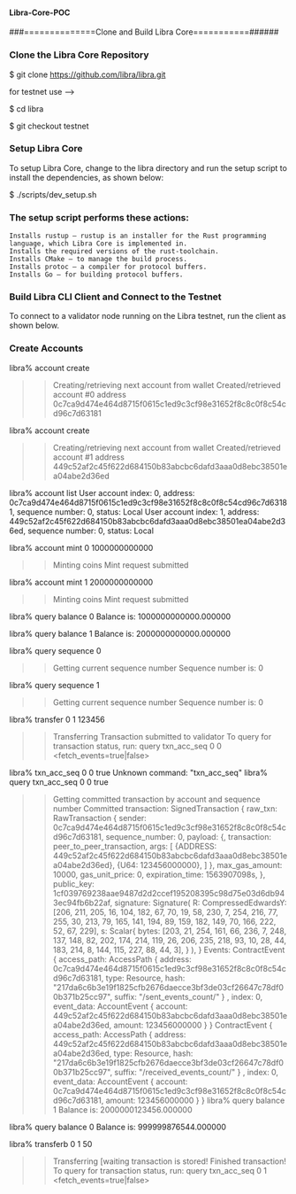 #### Libra-Core-POC

###==============Clone and Build Libra Core===========######

### Clone the Libra Core Repository

$ git clone https://github.com/libra/libra.git

for testnet use --> 
 
 $ cd libra
 
 $ git checkout testnet

### Setup Libra Core

To setup Libra Core, change to the libra directory and run the setup script to install the dependencies, as shown below:

$ ./scripts/dev_setup.sh

### The setup script performs these actions:

    Installs rustup — rustup is an installer for the Rust programming language, which Libra Core is implemented in.
    Installs the required versions of the rust-toolchain.
    Installs CMake — to manage the build process.
    Installs protoc — a compiler for protocol buffers.
    Installs Go — for building protocol buffers.


### Build Libra CLI Client and Connect to the Testnet

To connect to a validator node running on the Libra testnet, run the client as shown below. 

###  Create Accounts


libra% account create
>> Creating/retrieving next account from wallet
Created/retrieved account #0 address 0c7ca9d474e464d8715f0615c1ed9c3cf98e31652f8c8c0f8c54cd96c7d63181

libra% account create
>> Creating/retrieving next account from wallet
Created/retrieved account #1 address 449c52af2c45f622d684150b83abcbc6dafd3aaa0d8ebc38501ea04abe2d36ed

libra% account list
User account index: 0, address: 0c7ca9d474e464d8715f0615c1ed9c3cf98e31652f8c8c0f8c54cd96c7d63181, sequence number: 0, status: Local
User account index: 1, address: 449c52af2c45f622d684150b83abcbc6dafd3aaa0d8ebc38501ea04abe2d36ed, sequence number: 0, status: Local

libra% account mint 0 1000000000000
>> Minting coins
Mint request submitted

libra% account mint 1 2000000000000
>> Minting coins
Mint request submitted

libra% query balance 0
Balance is: 1000000000000.000000

libra% query balance 1
Balance is: 2000000000000.000000

libra% query sequence 0
>> Getting current sequence number
Sequence number is: 0

libra% query sequence 1
>> Getting current sequence number
Sequence number is: 0

libra% transfer 0 1 123456
>> Transferring
Transaction submitted to validator
To query for transaction status, run: query txn_acc_seq 0 0 <fetch_events=true|false>

libra% txn_acc_seq 0 0 true
Unknown command: "txn_acc_seq"
libra% query txn_acc_seq 0 0 true
>> Getting committed transaction by account and sequence number
Committed transaction: SignedTransaction { 
 raw_txn: RawTransaction { 
	sender: 0c7ca9d474e464d8715f0615c1ed9c3cf98e31652f8c8c0f8c54cd96c7d63181, 
	sequence_number: 0, 
	payload: {, 
		transaction: peer_to_peer_transaction, 
		args: [ 
			{ADDRESS: 449c52af2c45f622d684150b83abcbc6dafd3aaa0d8ebc38501ea04abe2d36ed},
			{U64: 123456000000}, 
		]
	}, 
	max_gas_amount: 10000, 
	gas_unit_price: 0, 
	expiration_time: 1563907098s, 
}, 
 public_key: 1cf039769238aae9487d2d2ccef195208395c98d75e03d6db943ec94fb6b22af, 
 signature: Signature( R: CompressedEdwardsY: [206, 211, 205, 16, 104, 182, 67, 70, 19, 58, 230, 7, 254, 216, 77, 255, 30, 213, 79, 165, 141, 194, 89, 159, 182, 149, 70, 166, 222, 52, 67, 229], s: Scalar{
	bytes: [203, 21, 254, 161, 66, 236, 7, 248, 137, 148, 82, 202, 174, 214, 119, 26, 206, 235, 218, 93, 10, 28, 44, 183, 214, 8, 144, 115, 227, 88, 44, 3],
} ), 
 }
Events: 
ContractEvent { access_path: AccessPath { address: 0c7ca9d474e464d8715f0615c1ed9c3cf98e31652f8c8c0f8c54cd96c7d63181, type: Resource, hash: "217da6c6b3e19f1825cfb2676daecce3bf3de03cf26647c78df00b371b25cc97", suffix: "/sent_events_count/" } , index: 0, event_data: AccountEvent { account: 449c52af2c45f622d684150b83abcbc6dafd3aaa0d8ebc38501ea04abe2d36ed, amount: 123456000000 } }
ContractEvent { access_path: AccessPath { address: 449c52af2c45f622d684150b83abcbc6dafd3aaa0d8ebc38501ea04abe2d36ed, type: Resource, hash: "217da6c6b3e19f1825cfb2676daecce3bf3de03cf26647c78df00b371b25cc97", suffix: "/received_events_count/" } , index: 0, event_data: AccountEvent { account: 0c7ca9d474e464d8715f0615c1ed9c3cf98e31652f8c8c0f8c54cd96c7d63181, amount: 123456000000 } }
libra% query balance 1
Balance is: 2000000123456.000000

libra% query balance 0
Balance is: 999999876544.000000

libra% transferb 0 1 50
>> Transferring
[waiting transaction is stored!
Finished transaction!
To query for transaction status, run: query txn_acc_seq 0 1 <fetch_events=true|false>

